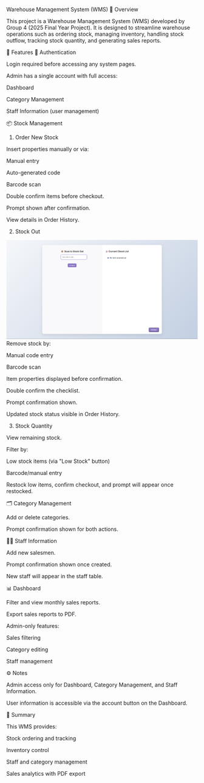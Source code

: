 Warehouse Management System (WMS)
📖 Overview

This project is a Warehouse Management System (WMS) developed by Group 4 (2025 Final Year Project).
It is designed to streamline warehouse operations such as ordering stock, managing inventory, handling stock outflow, tracking stock quantity, and generating sales reports.

🚀 Features
🔑 Authentication

Login required before accessing any system pages.

Admin has a single account with full access:

Dashboard

Category Management

Staff Information (user management)

📦 Stock Management
1. Order New Stock

Insert properties manually or via:

Manual entry

Auto-generated code

Barcode scan

Double confirm items before checkout.

Prompt shown after confirmation.

View details in Order History.

2. Stock Out
<img src="Screenshot 2025-09-04 084847.png" />
Remove stock by:

Manual code entry

Barcode scan

Item properties displayed before confirmation.

Double confirm the checklist.

Prompt confirmation shown.

Updated stock status visible in Order History.

3. Stock Quantity

View remaining stock.

Filter by:

Low stock items (via "Low Stock" button)

Barcode/manual entry

Restock low items, confirm checkout, and prompt will appear once restocked.

🗂️ Category Management

Add or delete categories.

Prompt confirmation shown for both actions.

👨‍💼 Staff Information

Add new salesmen.

Prompt confirmation shown once created.

New staff will appear in the staff table.

📊 Dashboard

Filter and view monthly sales reports.

Export sales reports to PDF.

Admin-only features:

Sales filtering

Category editing

Staff management

⚙️ Notes

Admin access only for Dashboard, Category Management, and Staff Information.

User information is accessible via the account button on the Dashboard.

📌 Summary

This WMS provides:

Stock ordering and tracking

Inventory control

Staff and category management

Sales analytics with PDF export
